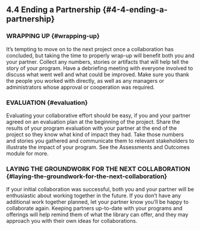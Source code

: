 ## 4.4 Ending a Partnership {#4-4-ending-a-partnership}

### WRAPPING UP {#wrapping-up}

It’s tempting to move on to the next project once a collaboration has concluded, but taking the time to properly wrap-up will benefit both you and your partner. Collect any numbers, stories or artifacts that will help tell the story of your program. Have a debriefing meeting with everyone involved to discuss what went well and what could be improved. Make sure you thank the people you worked with directly, as well as any managers or administrators whose approval or cooperation was required.

### EVALUATION {#evaluation}

Evaluating your collaborative effort should be easy, if you and your partner agreed on an evaluation plan at the beginning of the project. Share the results of your program evaluation with your partner at the end of the project so they know what kind of impact they had. Take those numbers and stories you gathered and communicate them to relevant stakeholders to illustrate the impact of your program. See the Assessments and Outcomes module for more.

### LAYING THE GROUNDWORK FOR THE NEXT COLLABORATION {#laying-the-groundwork-for-the-next-collaboration}

If your initial collaboration was successful, both you and your partner will be enthusiastic about working together in the future. If you don’t have any additional work together planned, let your partner know you’ll be happy to collaborate again. Keeping partners up-to-date with your programs and offerings will help remind them of what the library can offer, and they may approach you with their own ideas for collaborations.